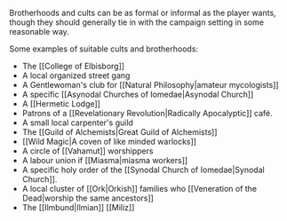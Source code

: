 Brotherhoods and cults can be as formal or informal as the player wants, though they should generally tie in with the campaign setting in some reasonable way.

Some examples of suitable cults and brotherhoods:
- The [[College of Elbisborg]]
- A local organized street gang
- A Gentlewoman's club for [[Natural Philosophy|amateur mycologists]] 
- A specific [[Asynodal Churches of Iomedae|Asynodal Church]]
- A [[Hermetic Lodge]]
- Patrons of a [[Revelationary Revolution|Radically Apocalyptic]] café.
- A small local carpenter's guild
- The [[Guild of Alchemists|Great Guild of Alchemists]]
- [[Wild Magic|A coven of like minded warlocks]]
- A circle of [[Vahamut]] worshippers
- A labour union if [[Miasma|miasma workers]]
- A specific holy order of the [[Synodal Church of Iomedae|Synodal Church]].
- A local cluster of [[Ork|Orkish]] families who [[Veneration of the Dead|worship the same ancestors]]
- The [[Ilmbund|Ilmian]] [[Miliz]]